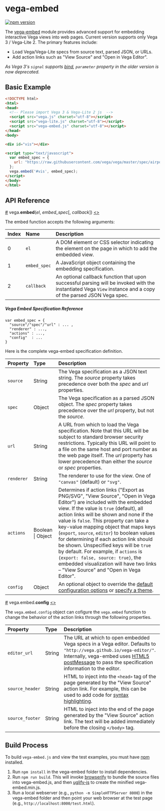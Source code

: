 # vega-embed

[![npm version](https://img.shields.io/npm/v/vega-embed.svg)](https://www.npmjs.com/package/vega-embed)

The [vega-embed](http://github.com/vega/vega-embed) module provides advanced support for embedding interactive Vega views into web pages. Current version supports only Vega 3 / Vega-Lite 2. The primary features include:

- Load Vega/Vega-Lite specs from source text, parsed JSON, or URLs.
- Add action links such as "View Source" and "Open in Vega Editor".


_As Vega 3's `signal` supports [bind](https://github.com/vega/vega/blob/master/PORTING_GUIDE.md#scales), `parameter` property in the older version is now deprecated._
<!--TODO : Link the older version document -->

## Basic Example
```html
<!DOCTYPE html>
<html>
<head>
  <!-- Please import Vega 3 & Vega-Lite 2 js  -->
  <script src="vega.js" charset="utf-8"></script>
  <script src="vega-lite.js" charset="utf-8"></script>
  <script src="vega-embed.js" charset="utf-8"></script>
</head>
<body>

<div id="vis"></div>

<script type="text/javascript">
  var embed_spec = {
    url: "https://raw.githubusercontent.com/vega/vega/master/spec/airports.vg.json"
  };
  vega.embed('#vis', embed_spec);
</script>
</body>
</html>
```


## API Reference

<a name="embed" href="#embed">#</a>
vega.<b>embed</b>(<i>el</i>, <i>embed_spec</i>[, <i>callback</i>])
[<>](https://github.com/vega/vega-embed/src/embed.js "Source")

The embed function accepts the following arguments:

| Index   | Name         | Description    |
| :------ | :----------- | :------------- |
| 0       | `el`         | A DOM element or CSS selector indicating the element on the page in which to add the embedded view. |
| 1       | `embed_spec` | A JavaScript object containing the embedding specification. |
| 2       | `callback`   | An optional callback function that upon successful parsing will be invoked with the instantiated Vega `View` instance and a copy of the parsed JSON Vega spec. |

##### Vega Embed Specification Reference

```JS
var embed_spec = {
  "source"/"spec"/"url" : ... ,
  "renderer" : ...,
  "actions" : ...,
  "config"  : ...
}
```
Here is the complete vega-embed specification definition.

| Property | Type             | Description    |
| :------- | :--------------- | :------------- |
| `source` | String | The Vega specification as a JSON text string. The _source_ property takes precedence over both the _spec_ and _url_ properties. |
| `spec`   | Object | The Vega specification as a parsed JSON object. The _spec_ property takes precedence over the _url_ property, but not the _source_. |
| `url`    | String | A URL from which to load the Vega specification. Note that this URL will be subject to standard browser security restrictions. Typically this URL will point to a file on the same host and port number as the web page itself. The _url_ property has lower precedence than either the _source_ or _spec_ properties. |
| `renderer`    | String        | The renderer to use for the view. One of `"canvas"` (default) or `"svg"`. |
| `actions`     | Boolean &#124; Object       | Determines if action links ("Export as PNG/SVG", "View Source", "Open in Vega Editor") are included with the embedded view. If the value is `true` (default), all action links will be shown and none if the value is `false`.  This property can take a key-value mapping object that maps keys (`export`, `source`, `editor`) to boolean values for determining if each action link should be shown.  Unspecified keys will be `true` by default.  For example, if `actions` is `{export: false, source: true}`, the embedded visualization will have two links – "View Source" and "Open in Vega Editor".        |
| `config`      | Object        | An optional object to override the [default configuration options](https://github.com/vega/vega-parser/blob/master/src/config.js) or [specify a theme](https://github.com/vega/vega-parser#configuration-reference). |


<a name="embed.config" href="#embed.config">#</a>
vega.embed.<b>config</b>
[<>](https://github.com/vega/vega-embed/src/embed.js "Source")


The `vega.embed.config` object can cofigure the `vega.embed` function to change the behavior of the action links through the following properties. 

| Property        | Type     | Description    |
| :-------------- | :------- | :------------- |
| `editor_url`    | String   | The URL at which to open embedded Vega specs in a Vega editor. Defaults to `"http://vega.github.io/vega-editor/"`. Internally, vega-embed uses [HTML5 postMessage](https://developer.mozilla.org/en-US/docs/Web/API/Window/postMessage) to pass the specification information to the editor. |
| `source_header` | String   | HTML to inject into the `<head>` tag of the page generated by the "View Source" action link. For example, this can be used to add code for [syntax highlighting](https://highlightjs.org/). |
| `source_footer` | String   | HTML to inject into the end of the page generated by the "View Source" action link. The text will be added immediately before the closing `</body>` tag. |



## Build Process

To build `vega-embed.js` and view the test examples, you must have [npm](https://www.npmjs.com/) installed.

1. Run `npm install` in the vega-embed folder to install dependencies.
2. Run `npm run build`. This will invoke [browserify](http://browserify.org/) to bundle the source files into vega-embed.js, and then [uglify-js](http://lisperator.net/uglifyjs/) to create the minified vega-embed.min.js.
3. Run a local webserver (e.g., `python -m SimpleHTTPServer 8000`) in the vega-embed folder and then point your web browser at the test page (e.g., `http://localhost:8000/test.html`).
